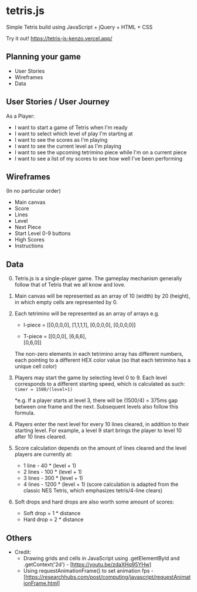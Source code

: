 # tetris.js
Simple Tetris build using JavaScript + jQuery + HTML + CSS

Try it out! https://tetris-js-kenzo.vercel.app/

## Planning your game

* User Stories
* Wireframes
* Data

## User Stories / User Journey

As a Player:

* I want to start a game of Tetris when I'm ready
* I want to select which level of play I'm starting at
* I want to see the scores as I'm playing
* I want to see the current level as I'm playing
* I want to see the upcoming tetrimino piece while I'm on a current piece
* I want to see a list of my scores to see how well I've been performing

## Wireframes
(In no particular order)
* Main canvas
* Score
* Lines
* Level 
* Next Piece
* Start Level 0-9 buttons
* High Scores
* Instructions

## Data

0. Tetris.js is a single-player game. The gameplay mechanism generally follow that of Tetris that we all know and love.
1. Main canvas will be represented as an array of 10 (width) by 20 (height), in which empty cells are represented by 0.
2. Each tetrimino will be represented as an array of arrays e.g.

    * I-piece = [[0,0,0,0],
                [1,1,1,1],
                [0,0,0,0],
                [0,0,0,0]]

    * T-piece = [[0,0,0],
                [6,6,6],  
                [0,6,0]]

    The non-zero elements in each tetrimino array has different numbers, each pointing to a different HEX color value (so that each tetrimino has a unique cell color)

3. Players may start the game by selecting level 0 to 9. Each level corresponds to a different starting speed, which is calculated as such: `timer = 1500/(level+1)`

    *e.g. If a player starts at level 3, there will be (1500/4) = 375ms gap between one frame and the next. Subsequent levels also follow this formula.

4. Players enter the next level for every 10 lines cleared, in addition to their starting level. For example, a level 9 start brings the player to level 10 after 10 lines cleared.

5. Score calculation depends on the amount of lines cleared and the level players are currently at:
    * 1 line - 40 * (level + 1)
    * 2 lines - 100 * (level + 1)
    * 3 lines - 300 * (level + 1)
    * 4 lines - 1200 * (level + 1)
    (score calculation is adapted from the classic NES Tetris, which emphasizes tetris/4-line clears)

6. Soft drops and hard drops are also worth some amount of scores:
    * Soft drop = 1 * distance
    * Hard drop = 2 * distance

## Others
* Credit:
   * Drawing grids and cells in JavaScript using .getElementById and .getContext('2d') - [https://youtu.be/zdaXHq95YHw]
   * Using requestAnimationFrame() to set animation fps - [https://researchhubs.com/post/computing/javascript/requestAnimationFrame.html]

